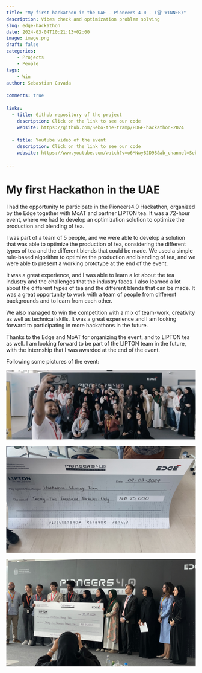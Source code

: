```yaml
---
title: "My first hackathon in the UAE - Pioneers 4.0 - (🏆 WINNER)"
description: Vibes check and optimization problem solving
slug: edge-hackathon
date: 2024-03-04T10:21:13+02:00
image: image.png
draft: false
categories:
    - Projects
    - People
tags:
    - Win
author: Sebastian Cavada

comments: true

links:
  - title: Github repository of the project
    description: Click on the link to see our code
    website: https://github.com/Sebo-the-tramp/EDGE-hackathon-2024

  - title: Youtube video of the event
    description: Click on the link to see our code
    website: https://www.youtube.com/watch?v=o6MNwy82D98&ab_channel=SebastianCavada

---
```


# My first Hackathon in the UAE

I had the opportunity to participate in the Pioneers4.0 Hackathon, organized by the Edge together with MoAT and partner LIPTON tea. It was a 72-hour event, where we had to develop an optimization solution to optimize the production and blending of tea.

I was part of a team of 5 people, and we were able to develop a solution that was able to optimize the production of tea, considering the different types of tea and the different blends that could be made. We used a simple rule-based algorithm to optimize the production and blending of tea, and we were able to present a working prototype at the end of the event.

It was a great experience, and I was able to learn a lot about the tea industry and the challenges that the industry faces. I also learned a lot about the different types of tea and the different blends that can be made. It was a great opportunity to work with a team of people from different backgrounds and to learn from each other.

We also managed to win the competition with a mix of team-work, creativity as well as technical skills. It was a great experience and I am looking forward to participating in more hackathons in the future.

Thanks to the Edge and MoAT for organizing the event, and to LIPTON tea as well. I am looking forward to be part of the LIPTON team in the future, with the internship that I was awarded at the end of the event.

Following some pictures of the event:

![All the participants together on the stage](image.png)

![Our winning proof](4358450C-DA13-475C-9BA4-BC8770002C19.JPG)

![Our amazing team, from left to right (people holding the cerificate): Luthfi Shahab, me, Segni Desalegn, Sara Abdulbasit, Mariam Alzaabi and Siti Maghfirotul Ulyah](089cbd28-e8b9-49dd-aff7-73d60c499fd1.JPG)